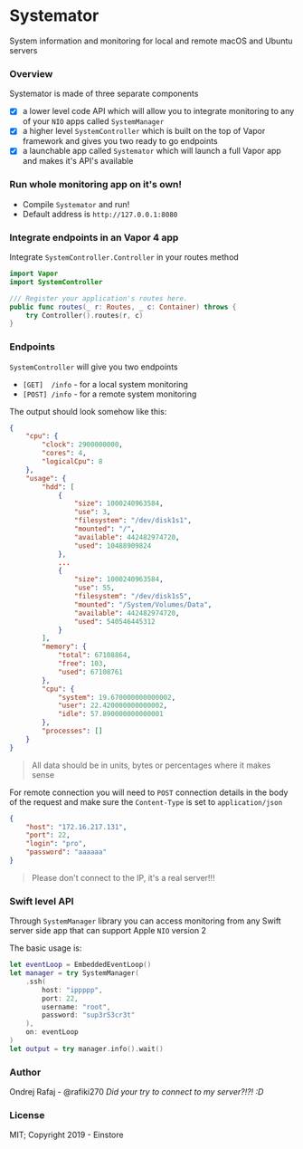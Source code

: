 # Systemator

System information and monitoring for local and remote macOS and Ubuntu servers

### Overview

Systemator is made of three separate components

- [x] a lower level code API which will allow you to integrate monitoring to any of your `NIO` apps called `SystemManager`
- [x] a higher level `SystemController` which is built on the top of Vapor framework and gives you two ready to go endpoints
- [x] a launchable app called `Systemator` which will launch a full Vapor app and makes it's API's available

### Run whole monitoring app on it's own!

* Compile `Systemator` and run!
* Default address is `http://127.0.0.1:8080`

### Integrate endpoints in an Vapor 4 app

Integrate `SystemController.Controller` in your routes method

```swift
import Vapor
import SystemController

/// Register your application's routes here.
public func routes(_ r: Routes, _ c: Container) throws {
    try Controller().routes(r, c)
}
```

### Endpoints

`SystemController` will give you two endpoints

* `[GET]  /info` - for a local system monitoring
* `[POST] /info` - for a remote system monitoring

The output should look somehow like this:
```json
{
    "cpu": {
        "clock": 2900000000,
        "cores": 4,
        "logicalCpu": 8
    },
    "usage": {
        "hdd": [
            {
                "size": 1000240963584,
                "use": 3,
                "filesystem": "/dev/disk1s1",
                "mounted": "/",
                "available": 442482974720,
                "used": 10488909824
            },
            ...
            {
                "size": 1000240963584,
                "use": 55,
                "filesystem": "/dev/disk1s5",
                "mounted": "/System/Volumes/Data",
                "available": 442482974720,
                "used": 540546445312
            }
        ],
        "memory": {
            "total": 67108864,
            "free": 103,
            "used": 67108761
        },
        "cpu": {
            "system": 19.670000000000002,
            "user": 22.420000000000002,
            "idle": 57.890000000000001
        },
        "processes": []
    }
}
```
> All data should be in units, bytes or percentages where it makes sense

For remote connection you will need to `POST` connection details in the body of the request and make sure the `Content-Type` is set to `application/json`
```json
{
	"host": "172.16.217.131",
	"port": 22,
	"login": "pro",
	"password": "aaaaaa"
}
```
> Please don't connect to the IP, it's a real server!!!

### Swift level API

Through `SystemManager` library you can access monitoring from any Swift server side app that can support Apple `NIO` version 2

The basic usage is:

```swift
let eventLoop = EmbeddedEventLoop()
let manager = try SystemManager(
    .ssh(
        host: "ippppp",
        port: 22,
        username: "root",
        password: "sup3rS3cr3t"
    ),
    on: eventLoop
)
let output = try manager.info().wait()
```

### Author

Ondrej Rafaj - @rafiki270
*Did your try to connect to my server?!?! :D*


### License

MIT; Copyright 2019 - Einstore
